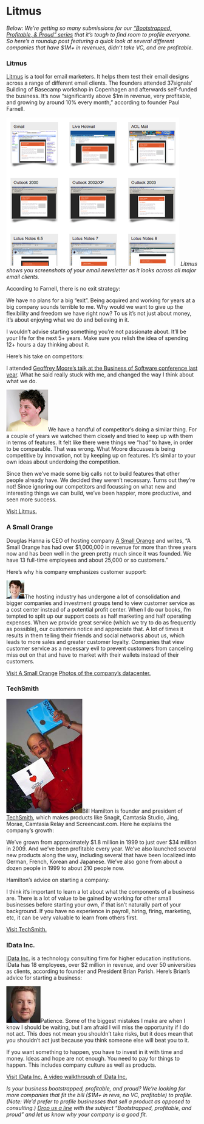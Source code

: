 # Litmus

<em>Below: We’re getting so many submissions for our <a href="http://bit.ly/ccc5C7">“Bootstrapped, Profitable, &amp; Proud” series</a> that it’s tough to find room to profile everyone. So here’s a roundup post featuring a quick look at several different companies that have $1M+ in revenues, didn’t take VC, and are profitable.</em>

### Litmus 
<a href="http://litmusapp.com/">Litmus</a> is a tool for email marketers. It helps them test their email designs across a range of different email clients. The founders attended 37signals’ Building of Basecamp workshop in Copenhagen and afterwards self-funded the business. It’s now “significantly above $1m in revenue, very profitable, and growing by around 10% every month,” according to founder Paul Farnell.

![preview](assets/images/preview_email.png)
<em>Litmus shows you screenshots of your email newsletter as it looks across all major email clients.</em>

According to Farnell, there is no exit strategy:

We have no plans for a big “exit”. Being acquired and working for years at a big company sounds terrible to me. Why would we want to give up the flexibility and freedom we have right now? To us it’s not just about money, it’s about enjoying what we do and believing in it.

I wouldn’t advise starting something you’re not passionate about. It’ll be your life for the next 5+ years. Make sure you relish the idea of spending 12+ hours a day thinking about it.

Here’s his take on competitors:

I attended <a href="http://blog.businessofsoftware.org/2010/03/video-of-geoffrey-moore-at-business-of-software-2009.html">Geoffrey Moore’s talk at the Business of Software conference last year</a>. What he said really stuck with me, and changed the way I think about what we do.

![farnell](assets/images/paul_farnell_large.jpg)We have a handful of competitor’s doing a similar thing. For a couple of years we watched them closely and tried to keep up with them in terms of features. It felt like there were things we “had” to have, in order to be comparable. That was wrong. What Moore discusses is being competitive by innovation, not by keeping up on features. It’s similar to your own ideas about underdoing the competition.

Since then we’ve made some big calls not to build features that other people already have. We decided they weren’t necessary. Turns out they’re not! Since ignoring our competitors and focussing on what new and interesting things we can build, we’ve been happier, more productive, and seen more success.

<a href="http://litmusapp.com/">Visit Litmus.</a>

### A Small Orange   
Douglas Hanna is <span class="caps">CEO</span> of hosting company <a href="http://asmallorange.com/">A Small Orange</a> and writes, “A Small Orange has had over $1,000,000 in revenue for more than three years now and has been well in the green pretty much since it was founded. We have 13 full-time employees and about 25,000 or so customers.”

Here’s why his company emphasizes customer support:

![hanna](assets/images/08fc937ced22467c3b4ec2388c8f0022.jpeg)The hosting industry has undergone a lot of consolidation and bigger companies and investment groups tend to view customer service as a cost center instead of a potential profit center. When I do our books, I’m tempted to split up our support costs as half marketing and half operating expenses. When we provide great service (which we try to do as frequently as possible), our customers notice and appreciate that. A lot of times it results in them telling their friends and social networks about us, which leads to more sales and greater customer loyalty. Companies that view customer service as a necessary evil to prevent customers from canceling miss out on that and have to market with their wallets instead of their customers.

<a href="http://asmallorange.com/">Visit A Small Orange</a>
<a href="http://asmallorange.com/hosting/shared/facilities.php">Photos of the company’s datacenter.</a>

### TechSmith 
![hamilton](assets/images/2486716815_b3f4acdd5d.jpg)Bill Hamilton is founder and president of <a href="http://www.techsmith.com/">TechSmith</a>, which makes products like Snagit, Camtasia Studio, Jing, Morae, Camtasia Relay and Screencast.com. Here he explains the company’s growth:

We’ve grown from approximately $1.8 million in 1999 to just over $34 million in 2009. And we’ve been profitable every year. We’ve also launched several new products along the way, including several that have been localized into German, French, Korean and Japanese. We’ve also gone from about a dozen people in 1999 to about 210 people now.

Hamilton’s advice on starting a company:

I think it’s important to learn a lot about what the components of a business are. There is a lot of value to be gained by working for other small businesses before starting your own, if that isn’t naturally part of your background. If you have no experience in payroll, hiring, firing, marketing, etc, it can be very valuable to learn from others first.

<a href="http://www.techsmith.com/">Visit TechSmith.</a>

### IData Inc. 
<a href="http://www.idatainc.com/">IData Inc.</a> is a technology consulting firm for higher education institutions. IData has 18 employees, over $2 million in revenue, and over 50 universities as clients, according to founder and President Brian Parish. Here’s Brian’s advice for starting a business:

![BP](assets/images/parishbrian-1.jpg)Patience. Some of the biggest mistakes I make are when I know I should be waiting, but I am afraid I will miss the opportunity if I do not act. This does not mean you shouldn’t take risks, but it does mean that you shouldn’t act just because you think someone else will beat you to it.

If you want something to happen, you have to invest in it with time and money. Ideas and hope are not enough. You need to pay for things to happen. This includes company culture as well as products.

<a href="http://www.idatainc.com/">Visit IData Inc.</a>
<a href="http://www.youtube.com/watch?v=62A5vIcXGpg&amp;hd=1">A video walkthrough of IData Inc.</a>

<em>Is your business bootstrapped, profitable, and proud? We’re looking for more companies that fit the bill ($1M+ in revs, no VC, profitable) to profile. (Note: We’d prefer to profile businesses that sell a product as opposed to consulting.) <a href="mailto:email@37signals.com">Drop us a line</a> with the subject “Bootstrapped, profitable, and proud” and let us know why your company is a good fit.</em>

